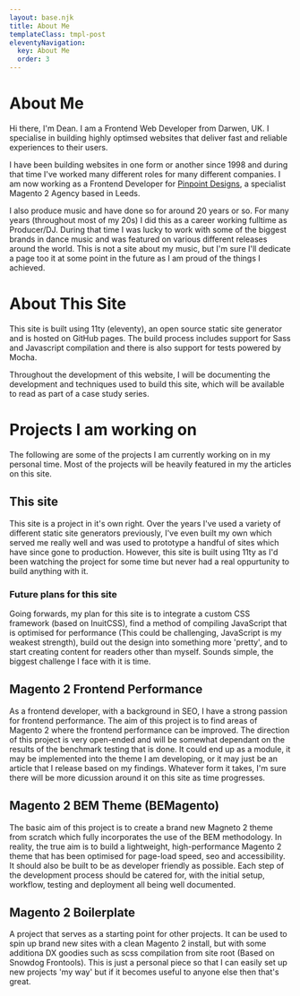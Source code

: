 ```yaml
---
layout: base.njk
title: About Me
templateClass: tmpl-post
eleventyNavigation:
  key: About Me
  order: 3
---
```


# About Me

Hi there, I'm Dean. I am a Frontend Web Developer from Darwen, UK. I specialise in building highly optimsed websites that deliver fast and reliable experiences to their users.

I have been building websites in one form or another since 1998 and during that time I've worked many different roles for many different companies. I am now working as a Frontend Developer for [Pinpoint Designs](https://www.pinpointdesigns.co.uk/), a specialist Magento 2 Agency based in Leeds.

I also produce music and have done so for around 20 years or so. For many years (throughout most of my 20s) I did this as a career working fulltime as Producer/DJ. During that time I was lucky to work with some of the biggest brands in dance music and was featured on various different releases around the world. This is not a site about my music, but I'm sure I'll dedicate a page too it at some point in the future as I am proud of the things I achieved.

# About This Site

This site is built using 11ty (eleventy), an open source static site generator and is hosted on GitHub pages. The build process includes support for Sass and Javascript compilation and there is also support for tests powered by Mocha.

Throughout the development of this website, I will be documenting the development and techniques used to build this site, which will be available to read as part of a case study series.

# Projects I am working on

The following are some of the projects I am currently working on in my personal time. Most of the projects will be heavily featured in my the articles on this site.

## This site

This site is a project in it's own right. Over the years I've used a variety of different static site generators previously, I've even built my own which served me really well and was used to prototype a handful of sites which have since gone to production. However, this site is built using 11ty as I'd been watching the project for some time but never had a real oppurtunity to build anything with it.

### Future plans for this site

Going forwards, my plan for this site is to integrate a custom CSS framework (based on InuitCSS), find a method of compiling JavaScript that is optimised for performance (This could be challenging, JavaScript is my weakest strength), build out the design into something more 'pretty', and to start creating content for readers other than myself. Sounds simple, the biggest challenge I face with it is time.

## Magento 2 Frontend Performance

As a frontend developer, with a background in SEO, I have a strong passion for frontend performance. The aim of this project is to find areas of Magento 2 where the frontend performance can be improved. The direction of this project is very open-ended and will be somewhat dependant on the results of the benchmark testing that is done. It could end up as a module, it may be implemented into the theme I am developing, or it may just be an article that I release based on my findings. Whatever form it takes, I'm sure there will be more dicussion around it on this site as time progresses.

## Magento 2 BEM Theme (BEMagento)

The basic aim of this project is to create a brand new Magneto 2 theme from scratch which fully incorporates the use of the BEM methodology. In reality, the true aim is to build a lightweight, high-performance Magento 2 theme that has been optimised for page-load speed, seo and accessibility. It should also be built to be as developer friendly as possible. Each step of the development process should be catered for, with the initial setup, workflow, testing and deployment all being well documented.

## Magento 2 Boilerplate

A project that serves as a starting point for other projects. It can be used to spin up brand new sites with a clean Magento 2 install, but with some additiona DX goodies such as scss compilation from site root (Based on Snowdog Frontools). This is just a personal piece so that I can easily set up new projects 'my way' but if it becomes useful to anyone else then that's great.